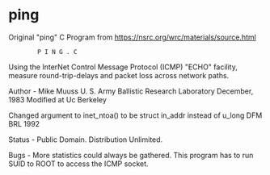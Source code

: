 # ping

Original "ping" C Program from https://nsrc.org/wrc/materials/source.html 


 			P I N G . C
 
  Using the InterNet Control Message Protocol (ICMP) "ECHO" facility,
  measure round-trip-delays and packet loss across network paths.
 
  Author -
 	Mike Muuss
 	U. S. Army Ballistic Research Laboratory
 	December, 1983
  Modified at Uc Berkeley
 
  Changed argument to inet_ntoa() to be struct in_addr instead of u_long
  DFM BRL 1992
 
  Status -
 	Public Domain.  Distribution Unlimited.
 
  Bugs -
 	More statistics could always be gathered.
 	This program has to run SUID to ROOT to access the ICMP socket.
